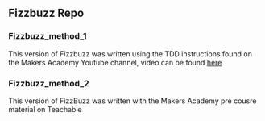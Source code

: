 ## Fizzbuzz Repo

### Fizzbuzz_method_1
This version of Fizzbuzz was written using the TDD instructions found on the Makers Academy Youtube channel, video can be found [here](https://www.youtube.com/watch?v=CHTep2zQVAc)

### Fizzbuzz_method_2 
This version of FizzBuzz was written with the Makers Academy pre cousre material on Teachable